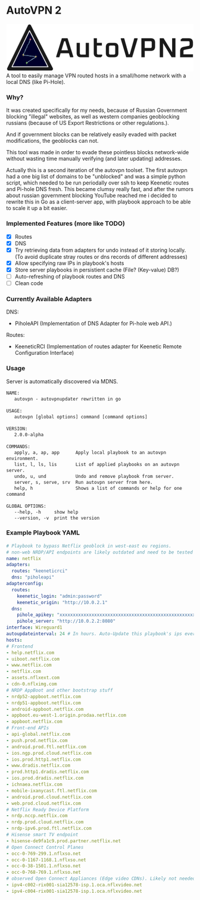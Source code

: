 # AutoVPN 2
![logo](misc/logov1/logo.png)
A tool to easily manage VPN routed hosts in a small/home network with a local DNS (like Pi-Hole).

### Why?
It was created specifically for my needs, because of Russian Government blocking "illegal" websites, as well as western companies geoblocking russians (because of US Export Restrictions or other regulations.). 

And if government blocks can be relatively easily evaded with packet modifications, the geoblocks can not.

This tool was made in order to evade these pointless blocks network-wide without wasting time manually verifying (and later updating) addresses.

Actually this is a second iteration of the autovpn toolset. The first autovpn had a one big list of domains to be "unblocked" and was a simple python script, which needed to be run periodally over ssh to keep Keenetic routes and Pi-hole DNS fresh. This became clumsy really fast, and after the rumors about russian government blocking YouTube reached me i decided to rewrite this in Go as a client-server app, with playbook approach to be able to scale it up a bit easier.

### Implemented Features (more like TODO)
- [X] Routes
- [X] DNS
- [X] Try retrieving data from adapters for undo instead of it storing locally. (To avoid duplicate stray routes or dns records of different addresses)
- [X] Allow specifying raw IPs in playbook's hosts
- [X] Store server playbooks in persistient cache (File? (Key-value) DB?)
- [ ] Auto-refreshing of playbook routes and DNS
- [ ] Clean code

### Currently Available Adapters
DNS:
- PiholeAPI (Implementation of DNS Adapter for Pi-hole web API.)

Routes:
- KeeneticRCI (Implementation of routes adapter for Keenetic Remote Configuration Interface)

### Usage
Server is automatically discovered via MDNS.
```
NAME:
   autovpn - autovpnupdater rewritten in go

USAGE:
   autovpn [global options] command [command options]

VERSION:
   2.0.0-alpha

COMMANDS:
   apply, a, ap, app      Apply local playbook to an autovpn environment.
   list, l, ls, lis       List of applied playbooks on an autovpn server.
   undo, u, und           Undo and remove playbook from server.
   server, s, serve, srv  Run autovpn server from here.
   help, h                Shows a list of commands or help for one command

GLOBAL OPTIONS:
   --help, -h     show help
   --version, -v  print the version
```
### Example Playbook YAML
```yaml
# Playbook to bypass Netflix geoblock in west-east eu regions.
# non-web NRDP/API endpoints are likely outdated and need to be tested and adjusted.
name: netflix
adapters:
  routes: "keeneticrci"
  dns: "piholeapi"
adapterconfig:
  routes:
    keenetic_login: "admin:password"
    keenetic_origin: "http://10.0.2.1"
  dns:
    pihole_apikey: "xxxxxxxxxxxxxxxxxxxxxxxxxxxxxxxxxxxxxxxxxxxxxxxxxxxxxxxxxxxxxxxx"
    pihole_server: "http://10.0.2.2:8080"
interface: Wireguard1
autoupdateinterval: 24 # In hours. Auto-Update this playbook's ips every 24 hours. 0 Disables auto update. 
hosts:
# Frontend
- help.netflix.com
- uiboot.netflix.com
- www.netflix.com
- netflix.com
- assets.nflxext.com
- cdn-0.nflximg.com
# NRDP AppBoot and other bootstrap stuff
- nrdp52-appboot.netflix.com
- nrdp51-appboot.netflix.com
- android-appboot.netflix.com
- appboot.eu-west-1.origin.prodaa.netflix.com
- appboot.netflix.com
# Front-end APIs
- api-global.netflix.com
- push.prod.netflix.com
- android.prod.ftl.netflix.com
- ios.ngp.prod.cloud.netflix.com
- ios.prod.http1.netflix.com
- www.dradis.netflix.com
- prod.http1.dradis.netflix.com
- ios.prod.dradis.netflix.com
- ichnaea.netflix.com
- mobile-ixanycast.ftl.netflix.com
- android.prod.cloud.netflix.com
- web.prod.cloud.netflix.com
# Netflix Ready Device Platform
- nrdp.nccp.netflix.com
- nrdp.prod.cloud.netflix.com
- nrdp-ipv6.prod.ftl.netflix.com
# Hisense smart TV endpoint
- hisense-de9fa1c9.prod.partner.netflix.net
# Open Connect Control Planes
- occ-0-769-299.1.nflxso.net
- occ-0-1167-1168.1.nflxso.net
- occ-0-38-1501.1.nflxso.net
- occ-0-768-769.1.nflxso.net
# observed Open Connect Appliances (Edge video CDNs). Likely not needed, because open connect hosts are not geoblocked (in my experience).
- ipv4-c002-rix001-sia12578-isp.1.oca.nflxvideo.net
- ipv4-c004-rix001-sia12578-isp.1.oca.nflxvideo.net
```
